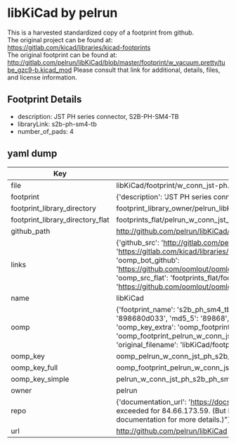 # libKiCad by pelrun  
This is a harvested standardized copy of a footprint from github.  
The original project can be found at:  
https://gitlab.com/kicad/libraries/kicad-footprints  
The original footprint can be found at:
http://gitlab.com/pelrun/libKiCad/blob/master/footprint/w_vacuum.pretty/tube_gzc9-b.kicad_mod
Please consult that link for additional, details, files, and license information.  
## Footprint Details
* description: JST PH series connector, S2B-PH-SM4-TB  
* libraryLink: s2b-ph-sm4-tb  
* number_of_pads: 4  
## yaml dump  
| Key | Value |  
| --- | --- |  
| file | libKiCad/footprint/w_conn_jst-ph.pretty/s2b-ph-sm4-tb.kicad_mod |  
| footprint | {'description': 'JST PH series connector, S2B-PH-SM4-TB', 'libraryLink': 's2b-ph-sm4-tb', 'number_of_pads': 4} |  
| footprint_library_directory | footprint_library_owner/pelrun_libKiCad |  
| footprint_library_directory_flat | footprints_flat/pelrun_w_conn_jst_ph_s2b_ph_sm4_tb/working |  
| github_path | http://github.com/pelrun/libKiCad/blob/master/footprint/w_conn_jst-ph.pretty/s2b-ph-sm4-tb.kicad_mod |  
| links | {'github_src': 'http://gitlab.com/pelrun/libKiCad/blob/master/footprint/w_vacuum.pretty/tube_gzc9-b.kicad_mod', 'github_src_repo': 'https://gitlab.com/kicad/libraries/kicad-footprints', 'oomp_bot': 'footprints/pelrun_w_conn_jst_ph_s2b_ph_sm4_tb/working', 'oomp_bot_github': 'https://github.com/oomlout/oomlout_oomp_footprint_bot/tree/main/footprints/pelrun_w_conn_jst_ph_s2b_ph_sm4_tb/working', 'oomp_src_flat': 'footprints_flat/footprints_flat/pelrun_w_conn_jst_ph_s2b_ph_sm4_tb/working', 'oomp_src_flat_github': 'https://github.com/oomlout/oomlout_oomp_footprint_src/tree/main/footprints_flat/pelrun_w_conn_jst_ph_s2b_ph_sm4_tb/working'} |  
| name | libKiCad |  
| oomp | {'footprint_name': 's2b_ph_sm4_tb', 'library_name': 'w_conn_jst_ph', 'md5': '898680d033f06f51638c3c99f6e8e7d1', 'md5_10': '898680d033', 'md5_5': '89868', 'md5_6': '898680', 'oomp_key': 'oomp_pelrun_w_conn_jst_ph_s2b_ph_sm4_tb', 'oomp_key_extra': 'oomp_footprint_pelrun_w_conn_jst_ph_s2b_ph_sm4_tb', 'oomp_key_full': 'oomp_footprint_pelrun_w_conn_jst_ph_s2b_ph_sm4_tb_898680', 'oomp_key_simple': 'pelrun_w_conn_jst_ph_s2b_ph_sm4_tb', 'original_filename': 'libKiCad/footprint/w_conn_jst-ph.pretty/s2b-ph-sm4-tb.kicad_mod', 'owner_name': 'pelrun'} |  
| oomp_key | oomp_pelrun_w_conn_jst_ph_s2b_ph_sm4_tb |  
| oomp_key_full | oomp_footprint_pelrun_w_conn_jst_ph_s2b_ph_sm4_tb |  
| oomp_key_simple | pelrun_w_conn_jst_ph_s2b_ph_sm4_tb |  
| owner | pelrun |  
| repo | {'documentation_url': 'https://docs.github.com/rest/overview/resources-in-the-rest-api#rate-limiting', 'message': "API rate limit exceeded for 84.66.173.59. (But here's the good news: Authenticated requests get a higher rate limit. Check out the documentation for more details.)"} |  
| url | http://github.com/pelrun/libKiCad |  

